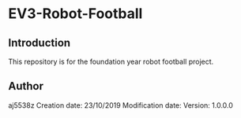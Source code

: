 # EV3-Robot-Football
## Introduction
This repository is for the foundation year robot football project.




## Author
aj5538z
Creation date: 23/10/2019
Modification date:
Version: 1.0.0.0